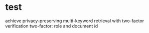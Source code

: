 # test
achieve privacy-preserving multi-keyword retrieval with two-factor verification
two-factor: role and document id
